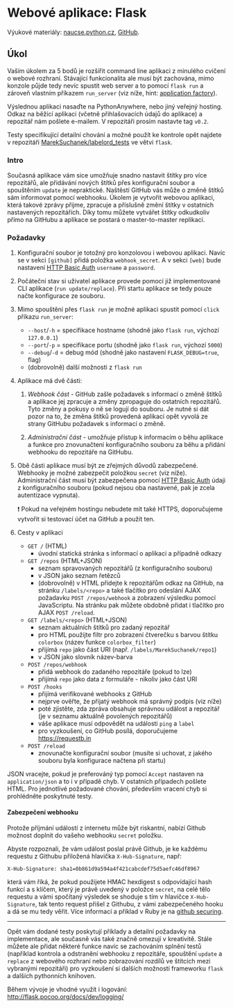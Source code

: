 Webové aplikace: Flask
======================

Výukové materiály:
[naucse.python.cz](http://naucse.python.cz/2017/mipyt-zima/intro/flask/),
[GitHub](https://github.com/pyvec/naucse.python.cz/tree/master/lessons/intro/flask).

Úkol
----

Vaším úkolem za 5 bodů je rozšířit command line aplikaci z minulého
cvičení o webové rozhraní. Stávající funkcionalita ale musí být zachována,
mimo konzole půjde tedy nevíc spustit web server a to pomocí `flask run` a
zároveň vlastním příkazem `run_server` (viz níže, hint: [application factory](http://flask.pocoo.org/docs/0.12/patterns/appfactories/)).

Výslednou aplikaci nasaďte na PythonAnywhere, nebo jiný veřejný hosting.
Odkaz na běžící aplikaci (včetně přihlašovacích údajů do aplikace) a
repozitář nám pošlete e-mailem. V repozitáři prosím nastavte tag `v0.2`.

Testy specifikující detailní chování a možné použít ke kontrole opět
najdete v repozitáři [MarekSuchanek/labelord_tests](https://github.com/MarekSuchanek/labelord_tests)
ve větvi `flask`.

### Intro

Současná aplikace vám sice umožňuje snadno nastavit štítky pro více
repozitářů, ale přidávání nových štítků přes konfigurační soubor a spouštěním
`update` je nepraktické. Naštěstí GitHub vás může o změně štítků sám
informovat pomocí webhooku. Úkolem je vytvořit webovou aplikaci, která
takové zprávy přijme, zpracuje a příslušně změní štítky v ostatních
nastavených repozitářích. Díky tomu můžete vytvářet štítky odkudkoliv
přímo na GitHubu a aplikace se postará o master-to-master replikaci.

### Požadavky

1. Konfigurační soubor je totožný pro konzolovou i webovou aplikaci. Navíc
   se v sekci `[github]` přidá položka `webhook_secret`. A v sekci `[web]`
   bude nastavení [HTTP Basic Auth](https://en.wikipedia.org/wiki/Basic_access_authentication)
   `username` a `password`.

2. Počáteční stav si uživatel aplikace provede pomocí již implementované
   CLI aplikace (`run update/replace`). Při startu aplikace se tedy pouze
   načte konfigurace ze souboru.

3. Mimo spouštění přes `flask run` je možné aplikaci spustit pomocí
   `click` příkazu `run_server`:
   * `--host`/`-h` = specifikace hostname (shodně jako `flask run`, výchozí `127.0.0.1`)
   * `--port`/`-p` = specifikace portu (shodně jako `flask run`, výchozí `5000`)
   * `--debug`/`-d` = debug mód (shodně jako nastavení `FLASK_DEBUG=true`, flag)
   * (dobrovolně) další možnosti z `flask run`

4. Aplikace má dvě části:

   1. *Webhook část* - GitHub zašle požadavek s informací o změně štítků
      a aplikace jej zpracuje a změny zpropaguje do ostatních repozitářů.
      Tyto změny a pokusy o ně se logují do souboru. Je nutné si dát pozor
      na to, že změna štítků provedená aplikací opět vyvolá ze strany
      GitHubu požadavek s informací o změně.

   2. *Administrační část* - umožňuje přístup k informacím o běhu aplikace
      a funkce pro znovunačtení konfiguračního souboru za běhu a přidání
       webhooku do repozitáře na GitHubu.

5. Obě části aplikace musí být ze zřejmých důvodů zabezpečené. Webhooky
   je možné zabezpečit položkou `secret` (viz níže). Administrační část
   musí být zabezpečena pomocí [HTTP Basic Auth](https://en.wikipedia.org/wiki/Basic_access_authentication)
   údaji z konfiguračního souboru (pokud nejsou oba nastavené, pak je
   zcela autentizace vypnuta).

   :exclamation: Pokud na veřejném hostingu nebudete mít také HTTPS,
   doporučujeme vytvořit si testovací účet na GitHub a použít ten.

6. Cesty v aplikaci
    * `GET /` (HTML)
      - úvodní statická stránka s informací o aplikaci a případně odkazy
    * `GET /repos` (HTML+JSON)
      - seznam spravovaných repozitářů (z konfiguračního souboru)
      - v JSON jako seznam řetězců
      - (dobrovolně) v HTML přidejte k repozitářům odkaz na GitHub, na
        stránku `/labels/<repo>` a také tlačítko pro odeslání AJAX
        požadavku `POST /repos/webhook` a zobrazení výsledku pomocí
        JavaScriptu. Na stránku pak můžete obdobně přidat i tlačítko
        pro AJAX `POST /reload`.
    * `GET /labels/<repo>` (HTML+JSON)
      - seznam aktuálních štítků pro zadaný repozitář
      - pro HTML použijte filtr pro zobrazení čtverečku s barvou štítku
        `colorbox` (název funkce `colorbox_filter`)
      - přijímá `repo` jako část URI (např. `/labels/MarekSuchanek/repo1`)
      - v JSON jako slovník název-barva
    * `POST /repos/webhook`
      - přidá webhook do zadaného repozitáře (pokud to lze)
      - přijímá `repo` jako data z formuláře - nikoliv jako část URI
    * `POST /hooks`
      - přijímá verifikované webhooks z GitHub
      - nejprve ověřte, že přijatý webhook má správný podpis (viz níže)
      - poté zjistěte, zda zpráva obsahuje správnou událost a repozitář
        (je v seznamu aktuálně povolených repozitářů)
      - váše aplikace musí odpovědět na události `ping` a `label`
      - pro vyzkoušení, co GitHub posílá, doporučujeme https://requestb.in
    * `POST /reload`
      - znovunačte konfigurační soubor (musíte si uchovat, z jakého souboru
        byla konfigurace načtena při startu)

JSON vracejte, pokud je preferováný typ pomocí `Accept` nastaven na
`application/json` a to i v případě chyb. V ostatních případech pošlete
HTML. Pro jednotlivé požadované chování, především vracení chyb si
prohlédněte poskytnuté testy.

#### Zabezpečení webhooku

Protože příjmání událostí z internetu může být riskantní,
nabízí Github možnost doplnit do vašeho webhooku `secret` položku.

Abyste rozpoznali, že vám událost poslal právě Github, je ke každému
requestu z Githubu přiložená hlavička `X-Hub-Signature`, např:
```
X-Hub-Signature: sha1=0b861d9a594a4f421cabcdef75d5aefc46df8967
```
která vám říká, že pokud použijete HMAC hexdigest
s odpovídající hash funkcí a s klíčem, který je právě uvedený v položce `secret`,
na celé tělo requestu a vámi spočítaný výsledek se shoduje s tím v hlavičce
`X-Hub-Signature`, tak tento request přišel z Githubu, z vámi zabezpečeného hooku
a dá se mu tedy věřit.
Více informací a příklad v Ruby je na [github securing].

[webhook]: https://developer.github.com/webhooks/
[github securing]: https://developer.github.com/webhooks/securing/

------------------------------------------------------------------------

Opět vám dodané testy poskytují příklady a detailní požadavky na implementace,
ale současně vás také značně omezují v kreativitě. Stále můžete ale přidat
některé funkce navíc se zachováním splnění testů (například kontrola a
odstranění webhooku z repozitáře, spouštění `update` a `replace` z webového
rozhraní nebo zobrazování rozdílů ve štítcích mezi vybranými repozitáři)
pro vyzkoušení si dalších možností  frameworku `flask` a dalších pythonních
knihoven.

Během vývoje je vhodné využít i logování: http://flask.pocoo.org/docs/dev/logging/


